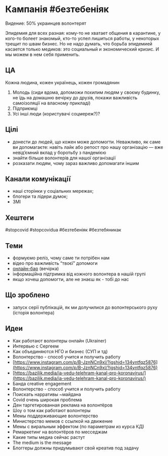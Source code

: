 # Кампанія \#безтебеніяк

Видение: 50% украинцев волонтерят

Эпидемия для всех разная: кому-то не хватает общения в карантине, у кого-то болеет знакомый, кто-то успел лишиться работы, у некоторых трещит по швам бизнес. Но не надо думать, что борьба эпидемией касается только медиков: это социальный и экономический кризис. И мы можем в нем себя применить.

## ЦА

Кожна людина, кожен українець, кожен громадянин

1. Молодь \(сиди вдома, допоможи похилим людям у своєму будинку, не їдь на домашню вечірку до друзів, покажи важливість самоізоляції на власному прикладі\)
2. Підприємці 
3. Усі інші люди \(користувачі соцмереж?\)?

## Цілі

* донести до людей, що кожен може допомогти. Неважливо, як саме ви допомагаєте: навіть лайк або репост про нашу організацію — вже невід’ємний вклад у боротьбу з пандемією
* знайти більше волонтерів для нашої організації
* розказати людям, чому зараз важливо допомагати іншим

## Канали комунікації

* наші сторінки у соціальних мережах;
* блогери та лідери думок;
* ЗМІ

## Хештеги

\#stopcovid \#stopcovidua \#безтебеніяк \#безтебяникак  


## Теми 

* формуємо реліз, чому саме ти потрібен нам
* відео про важливість “твоєї” допомоги
* [онлайн-бар](https://docs.google.com/document/d/1Igt-jd8UEGWAxbpkyqMtLNB8NAJNY_q4Bc1ZhycmtFg/edit) \(вечірка\)
* інформаційна підтримка від кожного волонтера в нашій групі
* якщо хочеш допомогти, але не знаєш як - тобі до нас

## Що зроблено

* запуск серії публікацій, як ми долучилися до волонтерського руху \(історія волонтера\)

## Идеи

* Как работают волонтеры онлайн \(Ukrainer\)
* Интервью с Сергеем
* Как объединяются НГО и бизнес \(СУП и тд\)
* Волонтерство - способ учится и получить работу
* [https://www.instagram.com/p/B-JznNCn9xl/?igshid=134yntfqz5876](https://www.instagram.com/p/B-JznNCn9xl/?igshid=134yntfqz5876)
* [https://bazilik.media/ia-vedu-telehram-kanal-pro-koronavirus/](https://bazilik.media/ia-vedu-telehram-kanal-pro-koronavirus/)
* Банда creative engagement
* Волонтерство - способ учится и получить работу
* Поискать нарративы ~майдана
* Covid очень широкая проблема
* Ден таргетированная реклама на волонтёров
* Шоу о том как работают волонтеры
* Мемы поддерживающие волонтерство
* Министерство мемов с ссылкой на движение
* Мемы с виральным эффектом \(по параметрам из курса КД\)
* Ремаркетинг на волонтёров по месседжам
* Какие типы медиа сейчас растут
* The medium is the message
* Блоггеры должны придумывают свой креатив под задачу

